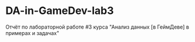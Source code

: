 # DA-in-GameDev-lab3
Отчёт по лабораторной работе #3 курса "Анализ данных [в ГеймДеве] в примерах и задачах"
